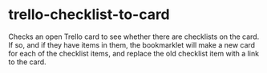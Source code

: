 # trello-checklist-to-card
Checks an open Trello card to see whether there are checklists on the card. If so, and if they have items in them, the bookmarklet will make a new card for each of the checklist items, and replace the old checklist item with a link to the card.
